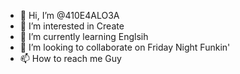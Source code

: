 - 👋 Hi, I’m @410E4ALO3A
- 👀 I’m interested in Create
- 🌱 I’m currently learning Englsih
- 💞️ I’m looking to collaborate on Friday Night Funkin'
- 📫 How to reach me Guy

<!---
410E4ALO3A/410E4ALO3A is a ✨ special ✨ repository because its `README.md` (this file) appears on your GitHub profile.
You can click the Preview link to take a look at your changes.
--->

